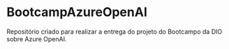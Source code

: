 # BootcampAzureOpenAI
Repositório criado para realizar a entrega do projeto do Bootcampo da DIO sobre Azure OpenAI.
